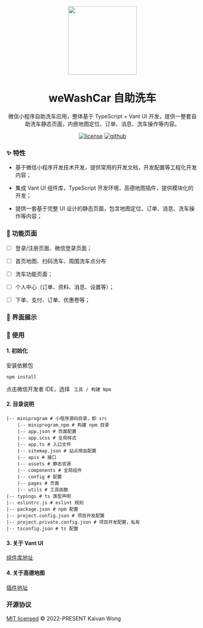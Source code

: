 <div align="center">
  <a href="https://github.com/kaivanwong/we-wash-car" target="_blank">
    <img width="180" src="./miniprogram/assets/logo.png"/>
  </a>
</div>

<div align="center">
  <h1>weWashCar 自助洗车</h1>
  <div>
  
  微信小程序自助洗车应用，整体基于 TypeScript + Vant UI 开发，提供一整套自助洗车静态页面，内嵌地图定位、订单、消息、洗车操作等内容。

[![license](https://img.shields.io/github/license/kaivanwong/we-wash-car)](./LICENSE)
[![github](https://img.shields.io/github/package-json/v/kaivanwong/we-wash-car)](https://github.com/kaivanwong/we-wash-car)

  </div>
</div>

### ✨ 特性

- 基于微信小程序开发技术开发，提供常用的开发文档，开发配置等工程化开发内容；

- 集成 Vant UI 组件库，TypeScript 开发环境，高德地图插件，提供模块化的开发；

- 提供一套基于完整 UI 设计的静态页面，包含地图定位、订单、消息、洗车操作等内容；

### 📌 功能页面

- [ ] 登录/注册页面、微信登录页面；

- [ ] 首页地图、扫码洗车、周围洗车点分布

- [ ] 洗车功能页面；

- [ ] 个人中心（订单、资料、消息、设置等）；

- [ ] 下单、支付、订单、优惠卷等；

### 🌰 界面展示

### 🌈 使用

#### 1. 初始化

安装依赖包

```
npm install
```

点击微信开发者 IDE，选择 ` 工具 / 构建 Npm`

#### 2. 目录说明

```
|-- miniprogram # 小程序源码目录，即 src
    |-- miniprogram_npm # 构建 npm 目录
    |-- app.json # 页面配置
    |-- app.scss # 全局样式
    |-- app.ts # 入口文件
    |-- sitemap.json # 站点爬虫配置
    |-- apis # 接口
    |-- assets # 静态资源
    |-- components # 全局组件
    |-- config # 配置
    |-- pages # 页面
    |-- utils # 工具函数
|-- typings # ts 类型声明
|-- eslintrc.js # eslint 规则
|-- package.json # npm 配置
|-- project.config.json # 项目开发配置
|-- project.private.config.json # 项目开发配置，私有
|-- tsconfig.json # ts 配置
```

#### 3. 关于 Vant UI

[组件库地址](https://youzan.github.io/vant-weapp/#/home)

#### 4. 关于高德地图

[插件地址](https://lbs.amap.com/api/wx/summary/)

### 开源协议

[MIT licensed](./LICENSE) © 2022-PRESENT Kaivan Wong
